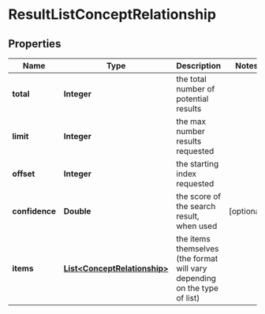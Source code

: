 

# ResultListConceptRelationship


## Properties

| Name | Type | Description | Notes |
|------------ | ------------- | ------------- | -------------|
|**total** | **Integer** | the total number of potential results |  |
|**limit** | **Integer** | the max number results requested |  |
|**offset** | **Integer** | the starting index requested |  |
|**confidence** | **Double** | the score of the search result, when used |  [optional] |
|**items** | [**List&lt;ConceptRelationship&gt;**](ConceptRelationship.md) | the items themselves (the format will vary depending on the type of list) |  |



